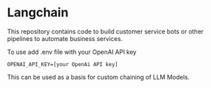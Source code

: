 # Langchain

This repository contains code to build customer service bots or other pipelines to automate business services.

To use add .env file with your OpenAI API key 

``
OPENAI_API_KEY=[your OpenAi API key]
``

This can be used as a basis for custom chaining of LLM Models.

